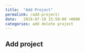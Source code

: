 ```yaml
---
title:  "Add Project"
permalink: /add-project/
date:   2019-07-10 15:50:00 +0800
categories: add delete project
---
```

## Add project 
